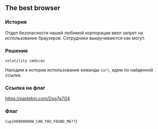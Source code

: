 ## The best browser
### История
Отдел безопасности нашей любимой корпорации ввел запрет на использование браузеров. Сотрудники выкручиваются как могут.

### Решение
```
volatility cmdscan
```
Находим в истории использование команды `curl`, идем по найденной ссылке.

### Ссылка на флаг
https://pastebin.com/Dsg7g7G4

### Флаг
```
Cup{H0000000W_CAN_Y0U_F0UND_M6??}
```